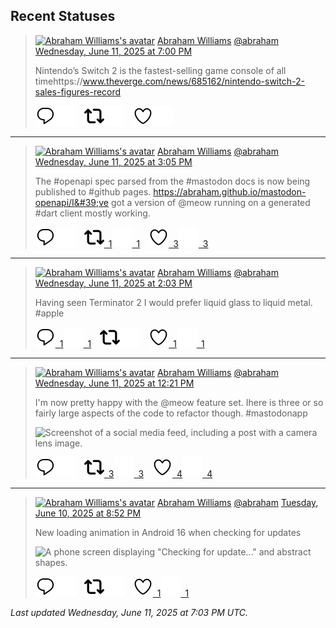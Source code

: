 ## Recent Statuses

> <a href="https://indieweb.social/@abraham"><img alt="Abraham Williams's avatar" src="https://cdn.masto.host/indiewebsocial/accounts/avatars/109/292/540/382/343/163/original/d00f2e03ce9c85b1.jpg" height="24" width="24" ></a> [Abraham Williams](https://indieweb.social/@abraham) [@abraham](https://indieweb.social/@abraham) [Wednesday, June 11, 2025 at 7:00 PM](https://indieweb.social/@abraham/114666269029179269)
>
> Nintendo’s Switch 2 is the fastest-selling game console of all timehttps://www.theverge.com/news/685162/nintendo-switch-2-sales-figures-record
>
> [![Reply](./images/reply_light.svg#gh-light-mode-only "Reply")](https://indieweb.social/@abraham/114666269029179269#gh-light-mode-only)[![Reply](./images/reply.svg#gh-dark-mode-only "Reply")](https://indieweb.social/@abraham/114666269029179269#gh-dark-mode-only)&emsp;[![Boost](./images/retweet_light.svg#gh-light-mode-only "Boost")](https://indieweb.social/@abraham/114666269029179269#gh-light-mode-only)[![Boost](./images/retweet.svg#gh-dark-mode-only "Boost")](https://indieweb.social/@abraham/114666269029179269#gh-dark-mode-only)&emsp;[![Favorite](./images/like_light.svg#gh-light-mode-only "Favorite")](https://indieweb.social/@abraham/114666269029179269#gh-light-mode-only)[![Favorite](./images/like.svg#gh-dark-mode-only "Favorite")](https://indieweb.social/@abraham/114666269029179269#gh-dark-mode-only)


---

> <a href="https://indieweb.social/@abraham"><img alt="Abraham Williams's avatar" src="https://cdn.masto.host/indiewebsocial/accounts/avatars/109/292/540/382/343/163/original/d00f2e03ce9c85b1.jpg" height="24" width="24" ></a> [Abraham Williams](https://indieweb.social/@abraham) [@abraham](https://indieweb.social/@abraham) [Wednesday, June 11, 2025 at 3:05 PM](https://indieweb.social/@abraham/114665344296183466)
>
> The #openapi spec parsed from the #mastodon docs is now being published to #github pages. https://abraham.github.io/mastodon-openapi/I&#39;ve got a version of @meow running on a generated #dart client mostly working.
>
> [![Reply](./images/reply_light.svg#gh-light-mode-only "Reply")](https://indieweb.social/@abraham/114665344296183466#gh-light-mode-only)[![Reply](./images/reply.svg#gh-dark-mode-only "Reply")](https://indieweb.social/@abraham/114665344296183466#gh-dark-mode-only)&emsp;[![Boost](./images/retweet_light.svg#gh-light-mode-only "Boost")&ensp;1](https://indieweb.social/@abraham/114665344296183466#gh-light-mode-only)[![Boost](./images/retweet.svg#gh-dark-mode-only "Boost")&ensp;1](https://indieweb.social/@abraham/114665344296183466#gh-dark-mode-only)&emsp;[![Favorite](./images/like_light.svg#gh-light-mode-only "Favorite")&ensp;3](https://indieweb.social/@abraham/114665344296183466#gh-light-mode-only)[![Favorite](./images/like.svg#gh-dark-mode-only "Favorite")&ensp;3](https://indieweb.social/@abraham/114665344296183466#gh-dark-mode-only)


---

> <a href="https://indieweb.social/@abraham"><img alt="Abraham Williams's avatar" src="https://cdn.masto.host/indiewebsocial/accounts/avatars/109/292/540/382/343/163/original/d00f2e03ce9c85b1.jpg" height="24" width="24" ></a> [Abraham Williams](https://indieweb.social/@abraham) [@abraham](https://indieweb.social/@abraham) [Wednesday, June 11, 2025 at 2:03 PM](https://indieweb.social/@abraham/114665101731558083)
>
> Having seen Terminator 2 I would prefer liquid glass to liquid metal. #apple
>
> [![Reply](./images/reply_light.svg#gh-light-mode-only "Reply")&ensp;1](https://indieweb.social/@abraham/114665101731558083#gh-light-mode-only)[![Reply](./images/reply.svg#gh-dark-mode-only "Reply")&ensp;1](https://indieweb.social/@abraham/114665101731558083#gh-dark-mode-only)&emsp;[![Boost](./images/retweet_light.svg#gh-light-mode-only "Boost")](https://indieweb.social/@abraham/114665101731558083#gh-light-mode-only)[![Boost](./images/retweet.svg#gh-dark-mode-only "Boost")](https://indieweb.social/@abraham/114665101731558083#gh-dark-mode-only)&emsp;[![Favorite](./images/like_light.svg#gh-light-mode-only "Favorite")&ensp;1](https://indieweb.social/@abraham/114665101731558083#gh-light-mode-only)[![Favorite](./images/like.svg#gh-dark-mode-only "Favorite")&ensp;1](https://indieweb.social/@abraham/114665101731558083#gh-dark-mode-only)


---

> <a href="https://indieweb.social/@abraham"><img alt="Abraham Williams's avatar" src="https://cdn.masto.host/indiewebsocial/accounts/avatars/109/292/540/382/343/163/original/d00f2e03ce9c85b1.jpg" height="24" width="24" ></a> [Abraham Williams](https://indieweb.social/@abraham) [@abraham](https://indieweb.social/@abraham) [Wednesday, June 11, 2025 at 12:21 PM](https://indieweb.social/@abraham/114664702361192360)
>
> I&#39;m now pretty happy with the @meow feature set. Ihere is three or so fairly large aspects of the code to refactor though. #mastodonapp
>
> ![Screenshot of a social media feed, including a post with a camera lens image.](https://cdn.masto.host/indiewebsocial/media_attachments/files/114/664/702/205/125/506/original/e2699d668ec6f801.jpeg)
>
> [![Reply](./images/reply_light.svg#gh-light-mode-only "Reply")](https://indieweb.social/@abraham/114664702361192360#gh-light-mode-only)[![Reply](./images/reply.svg#gh-dark-mode-only "Reply")](https://indieweb.social/@abraham/114664702361192360#gh-dark-mode-only)&emsp;[![Boost](./images/retweet_light.svg#gh-light-mode-only "Boost")&ensp;3](https://indieweb.social/@abraham/114664702361192360#gh-light-mode-only)[![Boost](./images/retweet.svg#gh-dark-mode-only "Boost")&ensp;3](https://indieweb.social/@abraham/114664702361192360#gh-dark-mode-only)&emsp;[![Favorite](./images/like_light.svg#gh-light-mode-only "Favorite")&ensp;4](https://indieweb.social/@abraham/114664702361192360#gh-light-mode-only)[![Favorite](./images/like.svg#gh-dark-mode-only "Favorite")&ensp;4](https://indieweb.social/@abraham/114664702361192360#gh-dark-mode-only)


---

> <a href="https://indieweb.social/@abraham"><img alt="Abraham Williams's avatar" src="https://cdn.masto.host/indiewebsocial/accounts/avatars/109/292/540/382/343/163/original/d00f2e03ce9c85b1.jpg" height="24" width="24" ></a> [Abraham Williams](https://indieweb.social/@abraham) [@abraham](https://indieweb.social/@abraham) [Tuesday, June 10, 2025 at 8:52 PM](https://indieweb.social/@abraham/114661049184593783)
>
> New loading animation in Android 16 when checking for updates
>
> ![A phone screen displaying "Checking for update..." and abstract shapes.](https://cdn.masto.host/indiewebsocial/media_attachments/files/114/661/049/083/404/577/original/4bb1bc279b7717e4.png)
>
> [![Reply](./images/reply_light.svg#gh-light-mode-only "Reply")](https://indieweb.social/@abraham/114661049184593783#gh-light-mode-only)[![Reply](./images/reply.svg#gh-dark-mode-only "Reply")](https://indieweb.social/@abraham/114661049184593783#gh-dark-mode-only)&emsp;[![Boost](./images/retweet_light.svg#gh-light-mode-only "Boost")](https://indieweb.social/@abraham/114661049184593783#gh-light-mode-only)[![Boost](./images/retweet.svg#gh-dark-mode-only "Boost")](https://indieweb.social/@abraham/114661049184593783#gh-dark-mode-only)&emsp;[![Favorite](./images/like_light.svg#gh-light-mode-only "Favorite")&ensp;1](https://indieweb.social/@abraham/114661049184593783#gh-light-mode-only)[![Favorite](./images/like.svg#gh-dark-mode-only "Favorite")&ensp;1](https://indieweb.social/@abraham/114661049184593783#gh-dark-mode-only)


_Last updated Wednesday, June 11, 2025 at 7:03 PM UTC._
